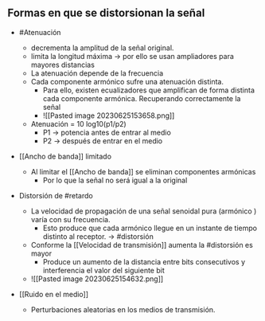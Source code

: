 ## Formas en que se distorsionan la señal 
- #Atenuación 
	- decrementa la amplitud de la señal original.
	- limita la longitud máxima -> por ello se usan ampliadores para mayores distancias  
	- La atenuación depende de la frecuencia
	- Cada componente armónico sufre una atenuación distinta.
		- Para ello, existen ecualizadores que amplifican de forma distinta cada componente armónica. Recuperando correctamente la señal
		- ![[Pasted image 20230625153658.png]]
	- Atenuación = 10 log10(p1/p2) 
		- P1 -> potencia antes de entrar al medio
		- P2 -> después de entrar en el medio
		
- [[Ancho de banda]] limitado
	- Al limitar el [[Ancho de banda]] se eliminan componentes armónicas 
		- Por lo que la señal no será igual a la original
		
- Distorsión de #retardo
	- La velocidad de propagación de una señal senoidal pura (armónico ) varía con su frecuencia.
		- Esto produce que cada armónico llegue en un instante de tiempo distinto al receptor. -> #distorsión
	- Conforme la [[Velocidad de transmisión]] aumenta la #distorsión es mayor
		- Produce un aumento de la distancia entre bits consecutivos y interferencia el valor del siguiente bit
	- ![[Pasted image 20230625154632.png]]

- [[Ruido en el medio]]
	- Perturbaciones aleatorias en los medios de transmisión. 